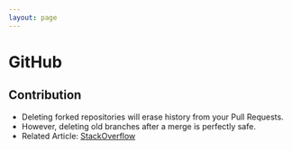 ```yaml
---
layout: page
---
```


# GitHub

## Contribution

* Deleting forked repositories will erase history from your Pull Requests.
* However, deleting old branches after a merge is perfectly safe.
* Related Article: [StackOverflow](https://softwareengineering.stackexchange.com/questions/61577/should-i-keep-my-github-forked-repositories-around-forever)
